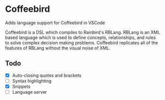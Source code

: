 # Coffeebird

Adds language support for Coffeebird in VSCode

Coffeebird is a DSL which compiles to Rainbird's RBLang. RBLang is an XML based language which is used to define concepts, relationships, and rules to solve complex decision making problems. Coffeebird replicates all of the features of RBLang without the visual noise of XML.

## Todo

- [x] Auto-closing quotes and brackets
- [ ] Syntax highlighting
- [x] Snippets
- [ ] Language server
